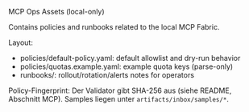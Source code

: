 MCP Ops Assets (local-only)

Contains policies and runbooks related to the local MCP Fabric.

Layout:
- policies/default-policy.yaml: default allowlist and dry-run behavior
- policies/quotas.example.yaml: example quota keys (parse-only)
- runbooks/: rollout/rotation/alerts notes for operators

Policy-Fingerprint: Der Validator gibt SHA-256 aus (siehe README, Abschnitt MCP). Samples liegen unter `artifacts/inbox/samples/*`.
